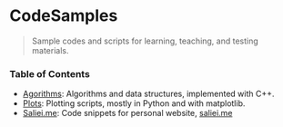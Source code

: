 # CodeSamples

> Sample codes and scripts for learning, teaching, and testing materials.

### Table of Contents
- [Agorithms](Algorithms): Algorithms and data structures, implemented with C++.
- [Plots](Plots): Plotting scripts, mostly in Python and with matplotlib.
- [Saliei.me](Saliei.me): Code snippets for personal website, [saliei.me](https://saeidaliei.com)

